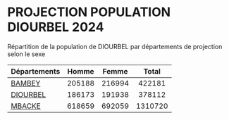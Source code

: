 # PROJECTION POPULATION DIOURBEL 2024
	
Répartition de la population de DIOURBEL par départements de projection selon le sexe
	
| Départements  | Homme | Femme | Total |
| --------- |:-----:|:-----:|:-----:|
| [BAMBEY](BAMBEY) | 205188 | 216994 | 422181 |
| [DIOURBEL](DIOURBEL) | 186173 | 191938 | 378112 |
| [MBACKE](MBACKE) | 618659 | 692059 | 1310720 |
